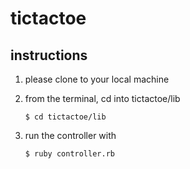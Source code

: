 # tictactoe

## instructions
  1. please clone to your local machine
  2. from the terminal, cd into tictactoe/lib 
  
      `$ cd tictactoe/lib`

  3. run the controller with
  
      `$ ruby controller.rb`
